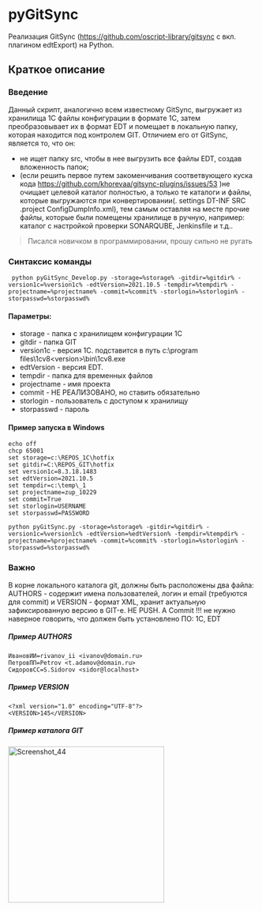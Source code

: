# pyGitSync
Реализация GitSync (https://github.com/oscript-library/gitsync с вкл. плагином edtExport) на Python.
 ## Краткое описание
 ### Введение
 Данный скрипт, аналогично всем известному GitSync, выгружает из хранилища 1С файлы конфигурации в формате 1С, затем преобразовывает их в формат EDT и помещает в локальную папку, которая находится под контролем GIT. Отличием его от GitSync, является то, что он:
- не ищет папку src, чтобы в нее выгрузить все файлы EDT, создав вложенность папок;
- (если решить первое путем закоменчивания соответвующего куска кода https://github.com/khorevaa/gitsync-plugins/issues/53 )не очищает целевой каталог полностью, а только те каталоги и файлы, которые выгружаются при конвертировании(. settings DT-INF SRC .project ConfigDumpInfo.xml), тем самым оставляя на месте прочие файлы, которые были помещены хранилище в ручную, например: каталог с настройкой проверки SONARQUBE, Jenkinsfile и т.д..
 > Писался новичком в программировании, прошу сильно не ругать
 ### Синтаксис команды
     python pyGitSync_Develop.py -storage=%storage% -gitdir=%gitdir% -version1c=%version1c% -edtVersion=2021.10.5 -tempdir=%tempdir% -projectname=%projectname% -commit=%commit% -storlogin=%storlogin% -storpasswd=%storpasswd%
#### Параметры:
- storage - папка с хранилищем конфигурации 1С
- gitdir - папка GIT
- version1c - версия 1С. подставится в путь c:\program files\1cv8\<version>\bin\1cv8.exe
- edtVersion - версия EDT. 
- tempdir - папка для временных файлов
- projectname - имя проекта
- commit - НЕ РЕАЛИЗОВАНО, но ставить обязательно
- storlogin - пользователь с доступом к хранилищу
- storpasswd - пароль
#### Пример запуска в Windows
```
echo off
chcp 65001
set storage=c:\REPOS_1C\hotfix
set gitdir=C:\REPOS_GIT\hotfix
set version1c=8.3.18.1483
set edtVersion=2021.10.5
set tempdir=c:\temp\_1
set projectname=zup_10229
set commit=True
set storlogin=USERNAME
set storpasswd=PASSWORD

python pyGitSync.py -storage=%storage% -gitdir=%gitdir% -version1c=%version1c% -edtVersion=%edtVersion% -tempdir=%tempdir% -projectname=%projectname% -commit=%commit% -storlogin=%storlogin% -storpasswd=%storpasswd%
```
### Важно
В корне локального каталога git, должны быть расположены два файла: AUTHORS - содержит имена пользователей, логин и email (требуются для commit) и VERSION - формат XML, хранит актуальную зафиксированную версию в GIT-е. НЕ PUSH. А Commit !!!
не нужно наверное говорить, что должен быть установлено ПО: 1С, EDT
##### Пример AUTHORS
```    
ИвановИИ=rivanov_ii <ivanov@domain.ru>	
ПетровПП=Petrov <t.adamov@domain.ru>	
СидоровСС=S.Sidorov <sidor@localhost>	
```
##### Пример VERSION
```
<?xml version="1.0" encoding="UTF-8"?>
<VERSION>145</VERSION>
```
##### Пример каталога GIT
<img width="316" alt="Screenshot_44" src="https://user-images.githubusercontent.com/54239128/146241515-53f5cf48-a571-4a48-8301-f94da91a8707.png">
